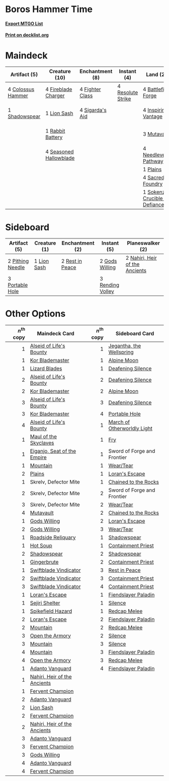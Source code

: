 # Boros Hammer Time

#### [Export MTGO List](../collection/Boros%20Hammer%20Time/Boros%20Hammer%20Time.txt)
#### [Print on decklist.org](http://decklist.org/?deckmain=4%09Battlefield%20Forge%0A4%09Cacophony%20Scamp%0A4%09Colossus%20Hammer%0A4%09Fighter%20Class%0A4%09Fireblade%20Charger%0A4%09Inspiring%20Vantage%0A4%09Kemba,%20Kha%20Enduring%0A1%09Lion%20Sash%0A3%09Mutavault%0A2%09Nahiri,%20the%20Unforgiving%0A4%09Needleverge%20Pathway%0A2%09Open%20the%20Armory%0A1%09Plains%0A1%09Rabbit%20Battery%0A4%09Resolute%20Strike%0A4%09Sacred%20Foundry%0A4%09Seasoned%20Hallowblade%0A1%09Shadowspear%0A4%09Sigarda's%20Aid%0A1%09Sokenzan,%20Crucible%20of%20Defiance&deckside=2%09Gods%20Willing%0A1%09Lion%20Sash%0A2%09Nahiri,%20Heir%20of%20the%20Ancients%0A2%09Pithing%20Needle%0A3%09Portable%20Hole%0A3%09Rending%20Volley%0A2%09Rest%20in%20Peace)
# Maindeck

|                                        Artifact (5)                                        |                                          Creature (10)                                          |                                     Enchantment (8)                                      |                                        Instant (4)                                         |                                                 Land (21)                                                 |                                        Sorcery (2)                                         |      Unknown (10)       |
|--------------------------------------------------------------------------------------------|-------------------------------------------------------------------------------------------------|------------------------------------------------------------------------------------------|--------------------------------------------------------------------------------------------|-----------------------------------------------------------------------------------------------------------|--------------------------------------------------------------------------------------------|-------------------------|
|4 [Colossus Hammer](http://gatherer.wizards.com/Pages/Card/Details.aspx?multiverseid=466977)|4 [Fireblade Charger](http://gatherer.wizards.com/Pages/Card/Details.aspx?multiverseid=491779)   |4 [Fighter Class](http://gatherer.wizards.com/Pages/Card/Details.aspx?multiverseid=527509)|4 [Resolute Strike](http://gatherer.wizards.com/Pages/Card/Details.aspx?multiverseid=491660)|4 [Battlefield Forge](http://gatherer.wizards.com/Pages/Card/Details.aspx?multiverseid=129479)             |2 [Open the Armory](http://gatherer.wizards.com/Pages/Card/Details.aspx?multiverseid=409771)|4 Cacophony Scamp        |
|1 [Shadowspear](http://gatherer.wizards.com/Pages/Card/Details.aspx?multiverseid=476487)    |1 [Lion Sash](http://gatherer.wizards.com/Pages/Card/Details.aspx?multiverseid=548319)           |4 [Sigarda's Aid](http://gatherer.wizards.com/Pages/Card/Details.aspx?multiverseid=414333)|                                                                                            |4 [Inspiring Vantage](http://gatherer.wizards.com/Pages/Card/Details.aspx?multiverseid=417819)             |                                                                                            |4 Kemba, Kha Enduring    |
|                                                                                            |1 [Rabbit Battery](http://gatherer.wizards.com/Pages/Card/Details.aspx?multiverseid=548461)      |                                                                                          |                                                                                            |3 [Mutavault](http://gatherer.wizards.com/Pages/Card/Details.aspx?multiverseid=370733)                     |                                                                                            |2 Nahiri, the Unforgiving|
|                                                                                            |4 [Seasoned Hallowblade](http://gatherer.wizards.com/Pages/Card/Details.aspx?multiverseid=485357)|                                                                                          |                                                                                            |4 [Needleverge Pathway](http://gatherer.wizards.com/Pages/Card/Details.aspx?multiverseid=491918)           |                                                                                            |                         |
|                                                                                            |                                                                                                 |                                                                                          |                                                                                            |1 [Plains](http://gatherer.wizards.com/Pages/Card/Details.aspx?multiverseid=439856)                        |                                                                                            |                         |
|                                                                                            |                                                                                                 |                                                                                          |                                                                                            |4 [Sacred Foundry](http://gatherer.wizards.com/Pages/Card/Details.aspx?multiverseid=405106)                |                                                                                            |                         |
|                                                                                            |                                                                                                 |                                                                                          |                                                                                            |1 [Sokenzan, Crucible of Defiance](http://gatherer.wizards.com/Pages/Card/Details.aspx?multiverseid=548589)|                                                                                            |                         |


# Sideboard

|                                       Artifact (5)                                        |                                     Creature (1)                                     |                                     Enchantment (2)                                      |                                        Instant (5)                                        |                                            Planeswalker (2)                                             |
|-------------------------------------------------------------------------------------------|--------------------------------------------------------------------------------------|------------------------------------------------------------------------------------------|-------------------------------------------------------------------------------------------|---------------------------------------------------------------------------------------------------------|
|2 [Pithing Needle](http://gatherer.wizards.com/Pages/Card/Details.aspx?multiverseid=129526)|1 [Lion Sash](http://gatherer.wizards.com/Pages/Card/Details.aspx?multiverseid=548319)|2 [Rest in Peace](http://gatherer.wizards.com/Pages/Card/Details.aspx?multiverseid=442021)|2 [Gods Willing](http://gatherer.wizards.com/Pages/Card/Details.aspx?multiverseid=442005)  |2 [Nahiri, Heir of the Ancients](http://gatherer.wizards.com/Pages/Card/Details.aspx?multiverseid=491881)|
|3 [Portable Hole](http://gatherer.wizards.com/Pages/Card/Details.aspx?multiverseid=527320) |                                                                                      |                                                                                          |3 [Rending Volley](http://gatherer.wizards.com/Pages/Card/Details.aspx?multiverseid=394663)|                                                                                                         |


# Other Options

|*n*<sup>th</sup> copy|                                             Maindeck Card                                             |*n*<sup>th</sup> copy|                                            Sideboard Card                                            |
|--------------------:|-------------------------------------------------------------------------------------------------------|--------------------:|------------------------------------------------------------------------------------------------------|
|                    1|[Alseid of Life's Bounty](http://gatherer.wizards.com/Pages/Card/Details.aspx?multiverseid=476252)     |                    1|[Jegantha, the Wellspring](http://gatherer.wizards.com/Pages/Card/Details.aspx?multiverseid=479742)   |
|                    1|[Kor Blademaster](http://gatherer.wizards.com/Pages/Card/Details.aspx?multiverseid=491644)             |                    1|[Alpine Moon](http://gatherer.wizards.com/Pages/Card/Details.aspx?multiverseid=447264)                |
|                    1|[Lizard Blades](http://gatherer.wizards.com/Pages/Card/Details.aspx?multiverseid=548457)               |                    1|[Deafening Silence](http://gatherer.wizards.com/Pages/Card/Details.aspx?multiverseid=472972)          |
|                    2|[Alseid of Life's Bounty](http://gatherer.wizards.com/Pages/Card/Details.aspx?multiverseid=476252)     |                    2|[Deafening Silence](http://gatherer.wizards.com/Pages/Card/Details.aspx?multiverseid=472972)          |
|                    2|[Kor Blademaster](http://gatherer.wizards.com/Pages/Card/Details.aspx?multiverseid=491644)             |                    2|[Alpine Moon](http://gatherer.wizards.com/Pages/Card/Details.aspx?multiverseid=447264)                |
|                    3|[Alseid of Life's Bounty](http://gatherer.wizards.com/Pages/Card/Details.aspx?multiverseid=476252)     |                    3|[Deafening Silence](http://gatherer.wizards.com/Pages/Card/Details.aspx?multiverseid=472972)          |
|                    3|[Kor Blademaster](http://gatherer.wizards.com/Pages/Card/Details.aspx?multiverseid=491644)             |                    4|[Portable Hole](http://gatherer.wizards.com/Pages/Card/Details.aspx?multiverseid=527320)              |
|                    4|[Alseid of Life's Bounty](http://gatherer.wizards.com/Pages/Card/Details.aspx?multiverseid=476252)     |                    1|[March of Otherworldly Light](http://gatherer.wizards.com/Pages/Card/Details.aspx?multiverseid=548321)|
|                    1|[Maul of the Skyclaves](http://gatherer.wizards.com/Pages/Card/Details.aspx?multiverseid=491651)       |                    1|[Fry](http://gatherer.wizards.com/Pages/Card/Details.aspx?multiverseid=466894)                        |
|                    1|[Eiganjo, Seat of the Empire](http://gatherer.wizards.com/Pages/Card/Details.aspx?multiverseid=548581) |                    1|Sword of Forge and Frontier                                                                           |
|                    1|[Mountain](http://gatherer.wizards.com/Pages/Card/Details.aspx?multiverseid=439859)                    |                    1|[Wear/Tear](http://gatherer.wizards.com/Pages/Card/Details.aspx?multiverseid=368950)                  |
|                    2|[Plains](http://gatherer.wizards.com/Pages/Card/Details.aspx?multiverseid=439856)                      |                    1|[Loran's Escape](http://gatherer.wizards.com/Pages/Card/Details.aspx?multiverseid=583599)             |
|                    1|Skrelv, Defector Mite                                                                                  |                    1|[Chained to the Rocks](http://gatherer.wizards.com/Pages/Card/Details.aspx?multiverseid=373521)       |
|                    2|Skrelv, Defector Mite                                                                                  |                    2|Sword of Forge and Frontier                                                                           |
|                    3|Skrelv, Defector Mite                                                                                  |                    2|[Wear/Tear](http://gatherer.wizards.com/Pages/Card/Details.aspx?multiverseid=368950)                  |
|                    4|[Mutavault](http://gatherer.wizards.com/Pages/Card/Details.aspx?multiverseid=370733)                   |                    2|[Chained to the Rocks](http://gatherer.wizards.com/Pages/Card/Details.aspx?multiverseid=373521)       |
|                    1|[Gods Willing](http://gatherer.wizards.com/Pages/Card/Details.aspx?multiverseid=442005)                |                    2|[Loran's Escape](http://gatherer.wizards.com/Pages/Card/Details.aspx?multiverseid=583599)             |
|                    2|[Gods Willing](http://gatherer.wizards.com/Pages/Card/Details.aspx?multiverseid=442005)                |                    3|[Wear/Tear](http://gatherer.wizards.com/Pages/Card/Details.aspx?multiverseid=368950)                  |
|                    1|[Roadside Reliquary](http://gatherer.wizards.com/Pages/Card/Details.aspx?multiverseid=548585)          |                    1|[Shadowspear](http://gatherer.wizards.com/Pages/Card/Details.aspx?multiverseid=476487)                |
|                    1|[Hot Soup](http://gatherer.wizards.com/Pages/Card/Details.aspx?multiverseid=383269)                    |                    1|[Containment Priest](http://gatherer.wizards.com/Pages/Card/Details.aspx?multiverseid=389470)         |
|                    2|[Shadowspear](http://gatherer.wizards.com/Pages/Card/Details.aspx?multiverseid=476487)                 |                    2|[Shadowspear](http://gatherer.wizards.com/Pages/Card/Details.aspx?multiverseid=476487)                |
|                    1|[Gingerbrute](http://gatherer.wizards.com/Pages/Card/Details.aspx?multiverseid=473181)                 |                    2|[Containment Priest](http://gatherer.wizards.com/Pages/Card/Details.aspx?multiverseid=389470)         |
|                    1|[Swiftblade Vindicator](http://gatherer.wizards.com/Pages/Card/Details.aspx?multiverseid=452953)       |                    3|[Rest in Peace](http://gatherer.wizards.com/Pages/Card/Details.aspx?multiverseid=442021)              |
|                    2|[Swiftblade Vindicator](http://gatherer.wizards.com/Pages/Card/Details.aspx?multiverseid=452953)       |                    3|[Containment Priest](http://gatherer.wizards.com/Pages/Card/Details.aspx?multiverseid=389470)         |
|                    3|[Swiftblade Vindicator](http://gatherer.wizards.com/Pages/Card/Details.aspx?multiverseid=452953)       |                    4|[Containment Priest](http://gatherer.wizards.com/Pages/Card/Details.aspx?multiverseid=389470)         |
|                    1|[Loran's Escape](http://gatherer.wizards.com/Pages/Card/Details.aspx?multiverseid=583599)              |                    1|[Fiendslayer Paladin](http://gatherer.wizards.com/Pages/Card/Details.aspx?multiverseid=430547)        |
|                    1|[Sejiri Shelter](http://gatherer.wizards.com/Pages/Card/Details.aspx?multiverseid=491662)              |                    1|[Silence](http://gatherer.wizards.com/Pages/Card/Details.aspx?multiverseid=191083)                    |
|                    1|[Spikefield Hazard](http://gatherer.wizards.com/Pages/Card/Details.aspx?multiverseid=491809)           |                    1|[Redcap Melee](http://gatherer.wizards.com/Pages/Card/Details.aspx?multiverseid=473097)               |
|                    2|[Loran's Escape](http://gatherer.wizards.com/Pages/Card/Details.aspx?multiverseid=583599)              |                    2|[Fiendslayer Paladin](http://gatherer.wizards.com/Pages/Card/Details.aspx?multiverseid=430547)        |
|                    2|[Mountain](http://gatherer.wizards.com/Pages/Card/Details.aspx?multiverseid=439859)                    |                    2|[Redcap Melee](http://gatherer.wizards.com/Pages/Card/Details.aspx?multiverseid=473097)               |
|                    3|[Open the Armory](http://gatherer.wizards.com/Pages/Card/Details.aspx?multiverseid=409771)             |                    2|[Silence](http://gatherer.wizards.com/Pages/Card/Details.aspx?multiverseid=191083)                    |
|                    3|[Mountain](http://gatherer.wizards.com/Pages/Card/Details.aspx?multiverseid=439859)                    |                    3|[Silence](http://gatherer.wizards.com/Pages/Card/Details.aspx?multiverseid=191083)                    |
|                    4|[Mountain](http://gatherer.wizards.com/Pages/Card/Details.aspx?multiverseid=439859)                    |                    3|[Fiendslayer Paladin](http://gatherer.wizards.com/Pages/Card/Details.aspx?multiverseid=430547)        |
|                    4|[Open the Armory](http://gatherer.wizards.com/Pages/Card/Details.aspx?multiverseid=409771)             |                    3|[Redcap Melee](http://gatherer.wizards.com/Pages/Card/Details.aspx?multiverseid=473097)               |
|                    1|[Adanto Vanguard](http://gatherer.wizards.com/Pages/Card/Details.aspx?multiverseid=435152)             |                    4|[Fiendslayer Paladin](http://gatherer.wizards.com/Pages/Card/Details.aspx?multiverseid=430547)        |
|                    1|[Nahiri, Heir of the Ancients](http://gatherer.wizards.com/Pages/Card/Details.aspx?multiverseid=491881)|                     |                                                                                                      |
|                    1|[Fervent Champion](http://gatherer.wizards.com/Pages/Card/Details.aspx?multiverseid=473086)            |                     |                                                                                                      |
|                    2|[Adanto Vanguard](http://gatherer.wizards.com/Pages/Card/Details.aspx?multiverseid=435152)             |                     |                                                                                                      |
|                    2|[Lion Sash](http://gatherer.wizards.com/Pages/Card/Details.aspx?multiverseid=548319)                   |                     |                                                                                                      |
|                    2|[Fervent Champion](http://gatherer.wizards.com/Pages/Card/Details.aspx?multiverseid=473086)            |                     |                                                                                                      |
|                    2|[Nahiri, Heir of the Ancients](http://gatherer.wizards.com/Pages/Card/Details.aspx?multiverseid=491881)|                     |                                                                                                      |
|                    3|[Adanto Vanguard](http://gatherer.wizards.com/Pages/Card/Details.aspx?multiverseid=435152)             |                     |                                                                                                      |
|                    3|[Fervent Champion](http://gatherer.wizards.com/Pages/Card/Details.aspx?multiverseid=473086)            |                     |                                                                                                      |
|                    3|[Gods Willing](http://gatherer.wizards.com/Pages/Card/Details.aspx?multiverseid=442005)                |                     |                                                                                                      |
|                    4|[Adanto Vanguard](http://gatherer.wizards.com/Pages/Card/Details.aspx?multiverseid=435152)             |                     |                                                                                                      |
|                    4|[Fervent Champion](http://gatherer.wizards.com/Pages/Card/Details.aspx?multiverseid=473086)            |                     |                                                                                                      |

